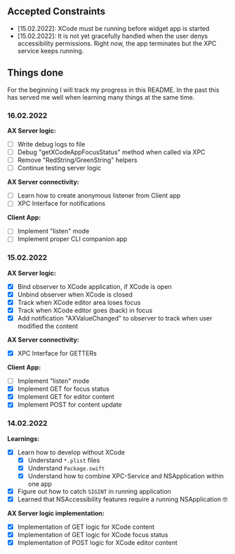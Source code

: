 ## Accepted Constraints

* [15.02.2022]: XCode must be running before widget app is started
* [15.02.2022]: It is not yet gracefully handled when the user denys accessibility permissions. Right now, the app terminates but the XPC service keeps running. 

## Things done

For the beginning I will track my progress in this README. In the past this has served me well when learning many things at the same time.

### 16.02.2022

**AX Server logic:**
- [ ] Write debug logs to file
- [ ] Debug "getXCodeAppFocusStatus" method when called via XPC
- [ ] Remove "RedString/GreenString" helpers
- [ ] Continue testing server logic

**AX Server connectivity:**
- [ ] Learn how to create anonymous listener from Client app
- [ ] XPC Interface for notifications 

**Client App:**
- [ ] Implement "listen" mode
- [ ] Implement proper CLI companion app
### 15.02.2022

**AX Server logic:**
- [x] Bind observer to XCode application, if XCode is open
- [x] Unbind observer when XCode is closed
- [x] Track when XCode editor area loses focus
- [x] Track when XCode editor goes (back) in focus
- [x] Add notification "AXValueChanged" to observer to track when user modified the content

**AX Server connectivity:**
- [x] XPC Interface for GETTERs

**Client App:**
- [ ] Implement "listen" mode
- [x] Implement GET for focus status
- [x] Implement GET for editor content
- [x] Implement POST for content update

### **14.02.2022**

**Learnings:**
- [x] Learn how to develop without XCode
  - [x] Understand `*.plist` files
  - [x] Understand `Package.swift`
  - [x] Understand how to combine XPC-Service and NSApplication within one app
- [x] Figure out how to catch `SIGINT` in running application
- [x] Learned that NSAccessibility features require a running NSApplication 🤓

**AX Server logic implementation:**
- [x] Implementation of GET logic for XCode content
- [x] Implementation of GET logic for XCode focus status
- [x] Implementation of POST logic for XCode editor content